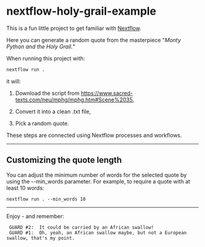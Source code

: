 # nextflow-holy-grail-example

This is a fun little project to get familiar with [Nextflow](https://www.nextflow.io/).

Here you can generate a random quote from the masterpiece "*Monty Python and the Holy Grail.*"

When running this project with:

``` bash
nextflow run .
```
it will:

1. Download the script from https://www.sacred-texts.com/neu/mphg/mphg.htm#Scene%2035,

2. Convert it into a clean .txt file,

3. Pick a random quote.

These steps are connected using Nextflow processes and workflows.

---
## Customizing the quote length
You can adjust the minimum number of words for the selected quote by using the --min_words parameter.
For example, to require a quote with at least 10 words:
```
nextflow run . --min_words 10
```
---
Enjoy - and remember:
```
 GUARD #2:  It could be carried by an African swallow!
 GUARD #1:  Oh, yeah, an African swallow maybe, but not a European swallow, that's my point.
```

